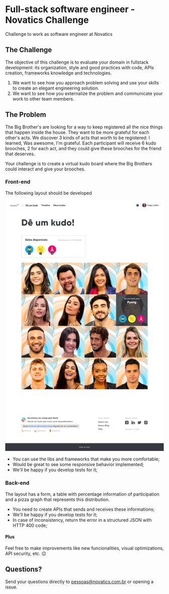 # Full-stack software engineer - Novatics Challenge
Challenge to work as software engineer at Novatics

## The Challenge

The objective of this challenge is to evaluate your domain in fullstack development: its organization, style and good practices with code, APIs creation, frameworks knowledge and technologies.

1. We want to see how you approach problem solving and use your skills to create an elegant engineering solution.
2. We want to see how you externalize the problem and communicate your work to other team members.

## The Problem

The Big Brother's are looking for a way to keep registered all the nice things that happen inside the house. They want to be more grateful for each other's acts. We discover 3 kinds of acts that worth to be registered: I learned, Was awesome, I'm grateful. Each participant will receive 6 kudo brooches, 2 for each act, and they could give these brooches for the friend that deserves.

Your challenge is to create a virtual kudo board where the Big Brothers could interact and give your brooches.

### Front-end

The following layout should be developed

![layout](layout.png)

- You can use the libs and frameworks that make you more comfortable;
- Would be great to see some responsive behavior implemented;
- We'll be happy if you develop tests for it;

### Back-end

The layout has a form, a table with percentage information of participation and a pizza graph that represents this distribution.

- You need to create APIs that sends and receives these informations;
- We'll be happy if you develop tests for it;
- In case of inconsistency, return the error in a structured JSON with HTTP 400 code;

#### Plus

Feel free to make improvements like new funcionalities, visual optimizations, API security, etc. 😉

## Questions?

Send your questions directly to pessoas@novatics.com.br or opening a issue.
